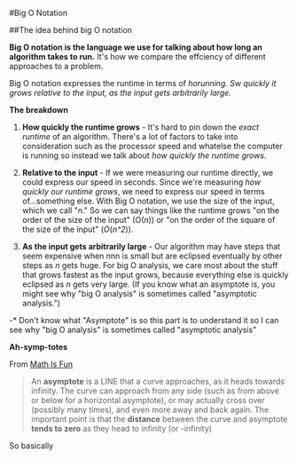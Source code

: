 #Big O Notation

##The idea behind big O notation

**Big O notation is the language we use for talking about how long an algorithm takes to run.** It's how we compare the effciency of different approaches to a problem.

Big O notation expresses the runtime in terms of *horunning. Sw quickly it grows relative to the input, as the input gets arbitrarily large.*

**The breakdown**

1. **How quickly the runtime grows** - It's hard to pin down the *exact runtime* of an algorithm. There's a lot of factors to take into consideration such as the processor speed and whatelse the computer is running so instead we talk about *how quickly the runtime grows*.

2. **Relative to the input** - If we were measuring our runtime directly, we could express our speed in seconds. Since we're measuring *how quickly our runtime grows*, we need to express our speed in terms of...something else. With Big O notation, we use the size of the input, which we call "*n*." So we can say things like the runtime grows "on the order of the size of the input" (O(*n*)) or "on the order of the square of the size of the input" (*O*(*n^2*)).

3. **As the input gets arbitrarily large** - Our algorithm may have steps that seem expensive when nnn is small but are eclipsed eventually by other steps as *n* gets huge. For big O analysis, we care most about the stuff that grows fastest as the input grows, because everything else is quickly eclipsed as *n* gets very large. (If you know what an asymptote is, you might see why "big O analysis" is sometimes called "asymptotic analysis.")


-* Don't know what "Asymptote" is so this part is to understand it so I can see why "big O analysis" is sometimes called "asymptotic analysis"

**Ah-symp-totes**

From [Math Is Fun](https://www.mathsisfun.com/algebra/asymptote.html)
> 	An **asymptote** is a LINE that a curve approaches, as it heads towards infinity. The curve can approach from any side (such as from above or below for a horizontal asymptote), or may actually cross over (possibly many times), and even more away and back again. The important point is that the **distance** between the curve and asymptote **tends to zero** as they head to infinity (or -infinity)

So basically 
